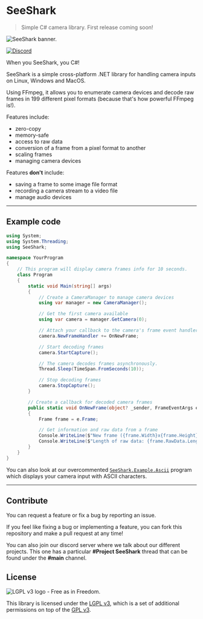 # SeeShark

> Simple C# camera library. First release coming soon!

![SeeShark banner.](https://repository-images.githubusercontent.com/424622946/346f57c6-73f0-4276-9913-4a3101f9fc2f)

[![Discord](https://img.shields.io/discord/871618277258960896?color=7289DA&label=%20&logo=discord&logoColor=white)](https://discord.gg/Tz96ZdKjSA)

When you SeeShark, you C#!

SeeShark is a simple cross-platform .NET library for handling camera inputs on Linux, Windows and MacOS.

Using FFmpeg, it allows you to enumerate camera devices and decode raw frames in 199 different pixel formats (because that's how powerful FFmpeg is!).

Features include:
- zero-copy
- memory-safe
- access to raw data
- conversion of a frame from a pixel format to another
- scaling frames
- managing camera devices

Features **don't** include:
- saving a frame to some image file format
- recording a camera stream to a video file
- manage audio devices

***

## Example code

```cs
using System;
using System.Threading;
using SeeShark;

namespace YourProgram
{
    // This program will display camera frames info for 10 seconds.
    class Program
    {
        static void Main(string[] args)
        {
            // Create a CameraManager to manage camera devices
            using var manager = new CameraManager();

            // Get the first camera available
            using var camera = manager.GetCamera(0);

            // Attach your callback to the camera's frame event handler
            camera.NewFrameHandler += OnNewFrame;

            // Start decoding frames
            camera.StartCapture();

            // The camera decodes frames asynchronously.
            Thread.Sleep(TimeSpan.FromSeconds(10));

            // Stop decoding frames
            camera.StopCapture();
        }

        // Create a callback for decoded camera frames
        public static void OnNewFrame(object? _sender, FrameEventArgs e)
        {
            Frame frame = e.Frame;

            // Get information and raw data from a frame
            Console.WriteLine($"New frame ({frame.Width}x{frame.Height} | {frame.PixelFormat})");
            Console.WriteLine($"Length of raw data: {frame.RawData.Length} bytes");
        }
    }
}

```

You can also look at our overcommented [`SeeShark.Example.Ascii`](./SeeShark.Example.Ascii/) program which displays your camera input with ASCII characters.

***

## Contribute

You can request a feature or fix a bug by reporting an issue.

If you feel like fixing a bug or implementing a feature, you can fork this repository and make a pull request at any time!

You can also join our discord server where we talk about our different projects.
This one has a particular **#Project SeeShark** thread that can be found under the **#main** channel.

## License

![LGPL v3 logo - Free as in Freedom.](https://www.gnu.org/graphics/lgplv3-with-text-154x68.png)

This library is licensed under the [LGPL v3](LICENSE.LESSER.md), which is a set of additional permissions on top of the [GPL v3](LICENSE.md).
